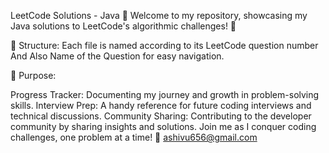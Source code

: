 LeetCode Solutions - Java 🚀
Welcome to my repository, showcasing my Java solutions to LeetCode's algorithmic challenges! 🌟

📂 Structure: Each file is  named according to its LeetCode question number  And Also Name of the Question for easy navigation.

🎯 Purpose:

Progress Tracker: Documenting my journey and growth in problem-solving skills.
Interview Prep: A handy reference for future coding interviews and technical discussions.
Community Sharing: Contributing to the developer community by sharing insights and solutions.
Join me as I conquer coding challenges, one problem at a time! 💪
ashivu656@gmail.com
